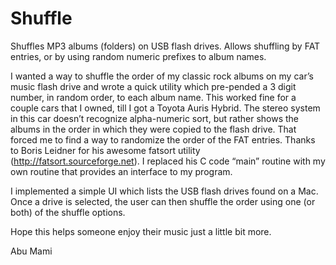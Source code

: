 Shuffle
=======

Shuffles MP3 albums (folders) on USB flash drives. Allows shuffling by FAT entries, or by using random numeric prefixes to album names.

I wanted a way to shuffle the order of my classic rock albums on my car’s music flash drive and wrote a quick utility which pre-pended a 3 digit number, in random order, to each album name. This worked fine for a couple cars that I owned, till I got a Toyota Auris Hybrid. The stereo system in this car doesn’t recognize alpha-numeric sort, but rather shows the albums in the order in which they were copied to the flash drive. That forced me to find a way to randomize the order of the FAT entries. Thanks to Boris Leidner for his awesome fatsort utility (http://fatsort.sourceforge.net). I replaced his C code “main” routine with my own routine that provides an interface to my program.

I implemented a simple UI which lists the USB flash drives found on a Mac. Once a drive is selected, the user can then shuffle the order using one (or both) of the shuffle options.

Hope this helps someone enjoy their music just a little bit more.

Abu Mami